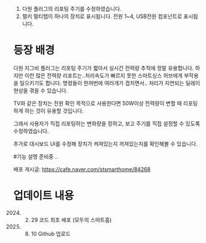 1. 다원 플러그의 리포팅 주기를 수정하였습니다.
2. 렐키 멀티탭이 하나의 장치로 표시됩니다.
전원 1~4, USB전원 컴포넌트로 표시됩니다.

등장 배경
==============
다원 지그비 플러그는 리포팅 주기가 짧아서 실시간 전력량 추적에 정말 유용합니다.
하지만 이런 많은 전력량 리포트는..처리속도가 빠르지 못한 스마트싱스 허브에게 부작용을 일으키기도 합니다.
명령들이 한꺼번에 여러개가 겹치면서.. 처리가 지연되는 딜레이 현상을 겪을 수 있습니다.

TV와 같은 장치는 전원 확인 목적으로 사용한다면
50W이상 전력량이 변할 때 리포팅하게 하는 것이 유용할 것입니다.

그래서 사용자가 직접 리포팅하는 변화량을 정하고,
보고 주기를 직접 설정할 수 있도록 수정하였습니다.

추가로 대시보드 UI를 수정해 장치가 켜져있는지 꺼져있는지를 확인해볼 수 있습니다.

#기능 설명
준비중 ..

배포 게시글:
https://cafe.naver.com/stsmarthome/84268



업데이트 내용
==============
2024. 02. 29 코드 최초 배포 (모두의 스마트홈)
2024. 08. 10 Github 업로드